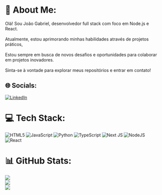 # 💫 About Me:
Olá! Sou João Gabriel, desenvolvedor full stack com foco em Node.js e React.<br><br>Atualmente, estou aprimorando minhas habilidades através de projetos práticos,<br><br>Estou sempre em busca de novos desafios e oportunidades para colaborar em projetos inovadores.<br><br>Sinta-se à vontade para explorar meus repositórios e entrar em contato!


## 🌐 Socials:
[![LinkedIn](https://img.shields.io/badge/LinkedIn-%230077B5.svg?logo=linkedin&logoColor=white)](https://linkedin.com/in/https://www.linkedin.com/in/jaogcardoso/) 

# 💻 Tech Stack:
![HTML5](https://img.shields.io/badge/html5-%23E34F26.svg?style=for-the-badge&logo=html5&logoColor=white) ![JavaScript](https://img.shields.io/badge/javascript-%23323330.svg?style=for-the-badge&logo=javascript&logoColor=%23F7DF1E) ![Python](https://img.shields.io/badge/python-3670A0?style=for-the-badge&logo=python&logoColor=ffdd54) ![TypeScript](https://img.shields.io/badge/typescript-%23007ACC.svg?style=for-the-badge&logo=typescript&logoColor=white) ![Next JS](https://img.shields.io/badge/Next-black?style=for-the-badge&logo=next.js&logoColor=white) ![NodeJS](https://img.shields.io/badge/node.js-6DA55F?style=for-the-badge&logo=node.js&logoColor=white) ![React](https://img.shields.io/badge/react-%2320232a.svg?style=for-the-badge&logo=react&logoColor=%2361DAFB)
# 📊 GitHub Stats:
![](https://github-readme-stats.vercel.app/api?username=jaogcardoso&theme=dark&hide_border=false&include_all_commits=true&count_private=false)<br/>
![](https://github-readme-streak-stats.herokuapp.com/?user=jaogcardoso&theme=dark&hide_border=false)<br/>
![](https://github-readme-stats.vercel.app/api/top-langs/?username=jaogcardoso&theme=dark&hide_border=false&include_all_commits=true&count_private=false&layout=compact)

<!-- Proudly created with GPRM ( https://gprm.itsvg.in ) -->
